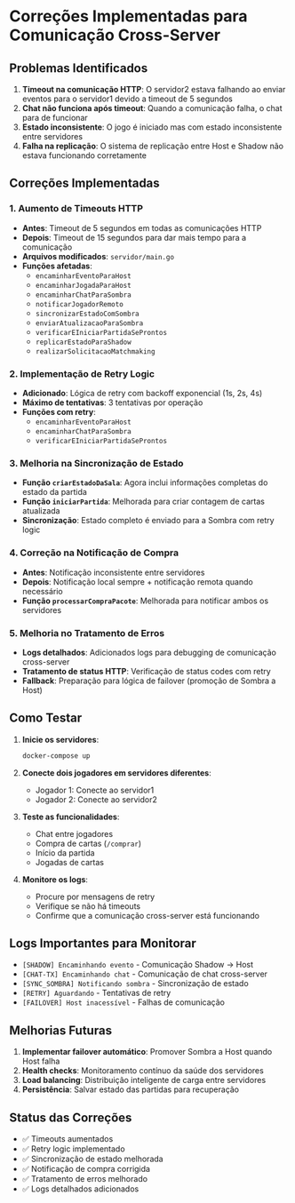 # Correções Implementadas para Comunicação Cross-Server

## Problemas Identificados

1. **Timeout na comunicação HTTP**: O servidor2 estava falhando ao enviar eventos para o servidor1 devido a timeout de 5 segundos
2. **Chat não funciona após timeout**: Quando a comunicação falha, o chat para de funcionar
3. **Estado inconsistente**: O jogo é iniciado mas com estado inconsistente entre servidores
4. **Falha na replicação**: O sistema de replicação entre Host e Shadow não estava funcionando corretamente

## Correções Implementadas

### 1. Aumento de Timeouts HTTP
- **Antes**: Timeout de 5 segundos em todas as comunicações HTTP
- **Depois**: Timeout de 15 segundos para dar mais tempo para a comunicação
- **Arquivos modificados**: `servidor/main.go`
- **Funções afetadas**:
  - `encaminharEventoParaHost`
  - `encaminharJogadaParaHost`
  - `encaminharChatParaSombra`
  - `notificarJogadorRemoto`
  - `sincronizarEstadoComSombra`
  - `enviarAtualizacaoParaSombra`
  - `verificarEIniciarPartidaSeProntos`
  - `replicarEstadoParaShadow`
  - `realizarSolicitacaoMatchmaking`

### 2. Implementação de Retry Logic
- **Adicionado**: Lógica de retry com backoff exponencial (1s, 2s, 4s)
- **Máximo de tentativas**: 3 tentativas por operação
- **Funções com retry**:
  - `encaminharEventoParaHost`
  - `encaminharChatParaSombra`
  - `verificarEIniciarPartidaSeProntos`

### 3. Melhoria na Sincronização de Estado
- **Função `criarEstadoDaSala`**: Agora inclui informações completas do estado da partida
- **Função `iniciarPartida`**: Melhorada para criar contagem de cartas atualizada
- **Sincronização**: Estado completo é enviado para a Sombra com retry logic

### 4. Correção na Notificação de Compra
- **Antes**: Notificação inconsistente entre servidores
- **Depois**: Notificação local sempre + notificação remota quando necessário
- **Função `processarCompraPacote`**: Melhorada para notificar ambos os servidores

### 5. Melhoria no Tratamento de Erros
- **Logs detalhados**: Adicionados logs para debugging de comunicação cross-server
- **Tratamento de status HTTP**: Verificação de status codes com retry
- **Fallback**: Preparação para lógica de failover (promoção de Sombra a Host)

## Como Testar

1. **Inicie os servidores**:
   ```bash
   docker-compose up
   ```

2. **Conecte dois jogadores em servidores diferentes**:
   - Jogador 1: Conecte ao servidor1
   - Jogador 2: Conecte ao servidor2

3. **Teste as funcionalidades**:
   - Chat entre jogadores
   - Compra de cartas (`/comprar`)
   - Início da partida
   - Jogadas de cartas

4. **Monitore os logs**:
   - Procure por mensagens de retry
   - Verifique se não há timeouts
   - Confirme que a comunicação cross-server está funcionando

## Logs Importantes para Monitorar

- `[SHADOW] Encaminhando evento` - Comunicação Shadow -> Host
- `[CHAT-TX] Encaminhando chat` - Comunicação de chat cross-server
- `[SYNC_SOMBRA] Notificando sombra` - Sincronização de estado
- `[RETRY] Aguardando` - Tentativas de retry
- `[FAILOVER] Host inacessível` - Falhas de comunicação

## Melhorias Futuras

1. **Implementar failover automático**: Promover Sombra a Host quando Host falha
2. **Health checks**: Monitoramento contínuo da saúde dos servidores
3. **Load balancing**: Distribuição inteligente de carga entre servidores
4. **Persistência**: Salvar estado das partidas para recuperação

## Status das Correções

- ✅ Timeouts aumentados
- ✅ Retry logic implementado
- ✅ Sincronização de estado melhorada
- ✅ Notificação de compra corrigida
- ✅ Tratamento de erros melhorado
- ✅ Logs detalhados adicionados


